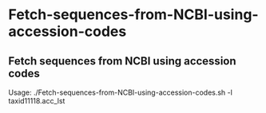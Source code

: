 # Fetch-sequences-from-NCBI-using-accession-codes
## Fetch sequences from NCBI using accession codes
Usage: ./Fetch-sequences-from-NCBI-using-accession-codes.sh -l taxid11118.acc_lst
